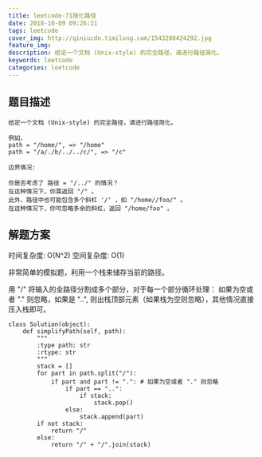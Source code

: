 ```yaml
---
title: leetcode-71简化路径
date: 2018-10-09 09:26:21
tags: leetcode
cover_img: http://qiniucdn.timilong.com/1543288424292.jpg
feature_img:
description: 给定一个文档 (Unix-style) 的完全路径，请进行路径简化。
keywords: leetcode
categories: leetcode
---
```


## 题目描述
```
给定一个文档 (Unix-style) 的完全路径，请进行路径简化。

例如，
path = "/home/", => "/home"
path = "/a/./b/../../c/", => "/c"

边界情况:

你是否考虑了 路径 = "/../" 的情况？
在这种情况下，你需返回 "/" 。
此外，路径中也可能包含多个斜杠 '/' ，如 "/home//foo/" 。
在这种情况下，你可忽略多余的斜杠，返回 "/home/foo" 。
```

## 解题方案
时间复杂度: O(N^2)
空间复杂度: O(1)

非常简单的模拟题，利用一个栈来储存当前的路径。

用 "/" 将输入的全路径分割成多个部分，对于每一个部分循环处理：
如果为空或者 "." 则忽略，如果是 "..", 则出栈顶部元素（如果栈为空则忽略），其他情况直接压入栈即可。

```
class Solution(object):
    def simplifyPath(self, path):
        """
        :type path: str
        :rtype: str
        """
        stack = []
        for part in path.split("/"):
            if part and part != ".": # 如果为空或者 "." 则忽略
                if part == "..":
                    if stack:
                        stack.pop()
                else:
                    stack.append(part)
        if not stack:
            return "/"
        else:
            return "/" + "/".join(stack)
```
